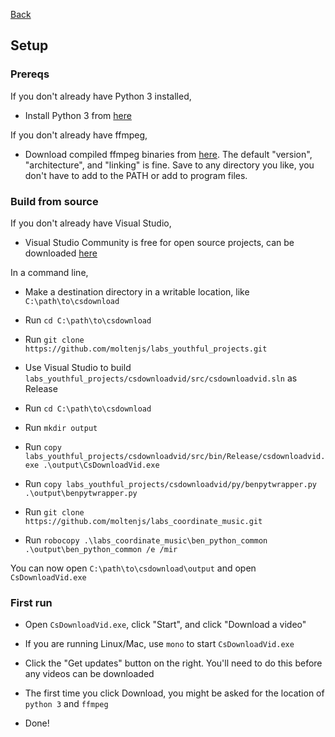 [Back](../README.md)

## Setup

### Prereqs

If you don't already have Python 3 installed,

* Install Python 3 from [here](https://www.python.org/downloads/)

If you don't already have ffmpeg,

* Download compiled ffmpeg binaries from [here](https://ffmpeg.zeranoe.com/builds/). The default "version", "architecture", and "linking" is fine. Save to any directory you like, you don't have to add to the PATH or add to program files.

### Build from source

If you don't already have Visual Studio,

* Visual Studio Community is free for open source projects, can be downloaded  [here](https://visualstudio.microsoft.com/downloads/)

In a command line,

* Make a destination directory in a writable location, like `C:\path\to\csdownload`

* Run `cd C:\path\to\csdownload`

* Run `git clone https://github.com/moltenjs/labs_youthful_projects.git`

* Use Visual Studio to build `labs_youthful_projects/csdownloadvid/src/csdownloadvid.sln` as Release

* Run `cd C:\path\to\csdownload`

* Run `mkdir output`

* Run `copy labs_youthful_projects/csdownloadvid/src/bin/Release/csdownloadvid.exe .\output\CsDownloadVid.exe`

* Run `copy labs_youthful_projects/csdownloadvid/py/benpytwrapper.py .\output\benpytwrapper.py`

* Run `git clone https://github.com/moltenjs/labs_coordinate_music.git`

* Run `robocopy .\labs_coordinate_music\ben_python_common .\output\ben_python_common /e /mir`

You can now open `C:\path\to\csdownload\output` and open `CsDownloadVid.exe`

### First run

* Open `CsDownloadVid.exe`, click "Start", and click "Download a video"

* If you are running Linux/Mac, use `mono` to start `CsDownloadVid.exe`

* Click the "Get updates" button on the right. You'll need to do this before any videos can be downloaded

* The first time you click Download, you might be asked for the location of `python 3` and `ffmpeg`

* Done!

